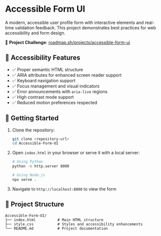 # Accessible Form UI

A modern, accessible user profile form with interactive elements and real-time validation feedback. This project demonstrates best practices for web accessibility and form design.

🔗 **Project Challenge**: [roadmap.sh/projects/accessible-form-ui](https://roadmap.sh/projects/accessible-form-ui)

## 🎯 Accessibility Features

- ✅ Proper semantic HTML structure
- ✅ ARIA attributes for enhanced screen reader support
- ✅ Keyboard navigation support
- ✅ Focus management and visual indicators
- ✅ Error announcements with `aria-live` regions
- ✅ High contrast mode support
- ✅ Reduced motion preferences respected

## 🚀 Getting Started

1. Clone the repository:
   ```bash
   git clone <repository-url>
   cd Accessible-Form-UI
   ```

2. Open `index.html` in your browser or serve it with a local server:
   ```bash
   # Using Python
   python -m http.server 8000

   # Using Node.js
   npx serve .
   ```

3. Navigate to `http://localhost:8000` to view the form

## 📁 Project Structure

```
Accessible-Form-UI/
├── index.html          # Main HTML structure
├── style.css           # Styles and accessibility enhancements
└── README.md           # Project documentation
```
